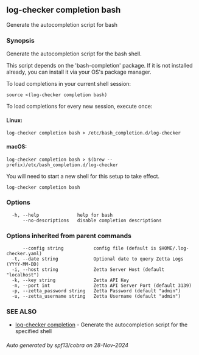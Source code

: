 ## log-checker completion bash

Generate the autocompletion script for bash

### Synopsis

Generate the autocompletion script for the bash shell.

This script depends on the 'bash-completion' package.
If it is not installed already, you can install it via your OS's package manager.

To load completions in your current shell session:

	source <(log-checker completion bash)

To load completions for every new session, execute once:

#### Linux:

	log-checker completion bash > /etc/bash_completion.d/log-checker

#### macOS:

	log-checker completion bash > $(brew --prefix)/etc/bash_completion.d/log-checker

You will need to start a new shell for this setup to take effect.


```
log-checker completion bash
```

### Options

```
  -h, --help              help for bash
      --no-descriptions   disable completion descriptions
```

### Options inherited from parent commands

```
      --config string           config file (default is $HOME/.log-checker.yaml)
  -t, --date string             Optional date to query Zetta Logs (YYYY-MM-DD)
  -i, --host string             Zetta Server Host (default "localhost")
  -k, --key string              Zetta API Key
  -n, --port int                Zetta API Server Port (default 3139)
  -p, --zetta_password string   Zetta Password (default "admin")
  -u, --zetta_username string   Zetta Username (default "admin")
```

### SEE ALSO

* [log-checker completion](log-checker_completion.md)	 - Generate the autocompletion script for the specified shell

###### Auto generated by spf13/cobra on 28-Nov-2024
